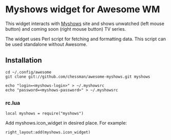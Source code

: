 # Myshows widget for Awesome WM

This widget interacts with [Myshows](http://myshows.me) site and shows unwatched
(left mouse button) and coming soon (right mouse button) TV series.

The widget uses Perl script for fetching and formatting data. This script can be
used standalone without Awesome.

## Installation

    cd ~/.config/awesome
    git clone git://github.com/chessman/awesome-myshows.git myshows

    echo "login=<myshows-login>" > ~/.myshowsrc
    echo "password=<myshows-password>" > ~/.myshowsrc

### rc.lua

    local myshows = require("myshows")

Add myshows.icon\_widget in desired place. For example:

    right_layout:add(myshows.icon_widget)
